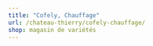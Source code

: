 ```yaml
---
title: "Cofely, Chauffage"
url: /chateau-thierry/cofely-chauffage/
shop: magasin de variétés
---
```

